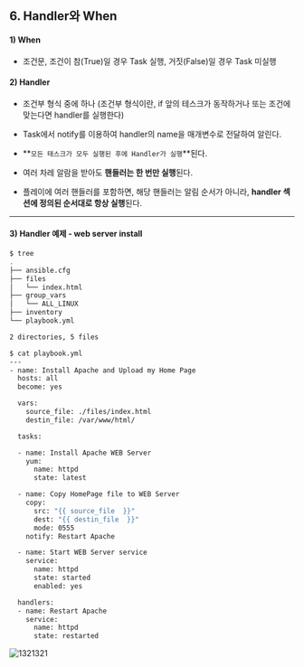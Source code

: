 ## 6. Handler와 When

#### 1) When

- 조건문, 조건이 참(True)일 경우 Task 실행, 거짓(False)일 경우 Task 미실행

#### 2) Handler

- 조건부 형식 중에 하나 (조건부 형식이란, if 앞의 테스크가 동작하거나 또는 조건에 맞는다면 handler를 실행한다)

- Task에서 notify를 이용하여 handler의 name을 매개변수로 전달하여 알린다.

- **`모든 태스크가 모두 실행된 후에 Handler가 실행`**된다.

- 여러 차레 알람을 받아도 **핸들러는 한 번만 실행**된다.

- 플레이에 여러 핸들러를 포함하면, 해당 핸들러는 알림 순서가 아니라, **handler 섹션에 정의된 순서대로 항상 실행**된다.

----

#### 3) Handler 예제 - web server install 

```bash
$ tree
.
├── ansible.cfg
├── files
│   └── index.html
├── group_vars
│   └── ALL_LINUX
├── inventory
└── playbook.yml

2 directories, 5 files
```

```bash
$ cat playbook.yml
---
- name: Install Apache and Upload my Home Page
  hosts: all
  become: yes

  vars:
    source_file: ./files/index.html
    destin_file: /var/www/html/

  tasks:

  - name: Install Apache WEB Server
    yum:
      name: httpd
      state: latest

  - name: Copy HomePage file to WEB Server
    copy:
      src: "{{ source_file  }}"
      dest: "{{ destin_file  }}"
      mode: 0555
    notify: Restart Apache

  - name: Start WEB Server service
    service:
      name: httpd
      state: started
      enabled: yes

  handlers:
  - name: Restart Apache
    service:
      name: httpd
      state: restarted
```

![1321321](https://user-images.githubusercontent.com/42735894/152640925-c446e60a-0792-489f-8c64-6701bd2a5624.PNG)